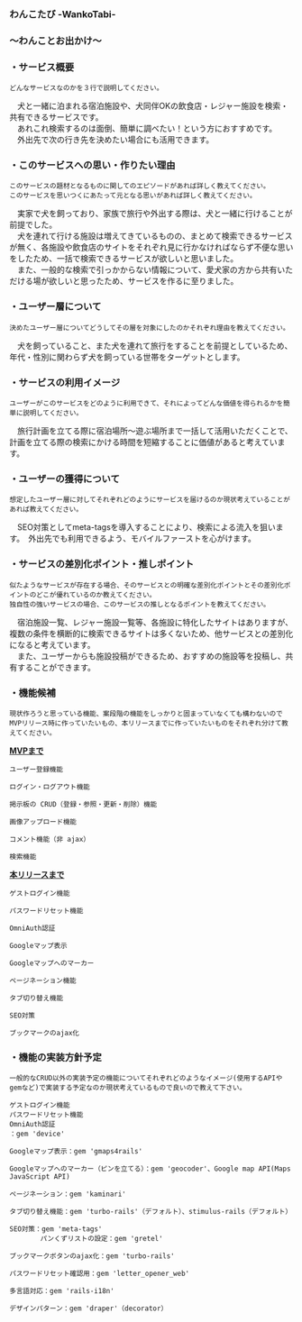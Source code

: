 ### わんこたび -WankoTabi-
### 〜わんことお出かけ〜


### ・サービス概要
`どんなサービスなのかを３行で説明してください。`

　犬と一緒に泊まれる宿泊施設や、犬同伴OKの飲食店・レジャー施設を検索・共有できるサービスです。<br>
　あれこれ検索するのは面倒、簡単に調べたい！という方におすすめです。<br>
　外出先で次の行き先を決めたい場合にも活用できます。

### ・このサービスへの思い・作りたい理由
`このサービスの題材となるものに関してのエピソードがあれば詳しく教えてください。`<br>
`このサービスを思いつくにあたって元となる思いがあれば詳しく教えてください。`

　実家で犬を飼っており、家族で旅行や外出する際は、犬と一緒に行けることが前提でした。<br>
　犬を連れて行ける施設は増えてきているものの、まとめて検索できるサービスが無く、各施設や飲食店のサイトをそれぞれ見に行かなければならず不便な思いをしたため、一括で検索できるサービスが欲しいと思いました。<br>
　また、一般的な検索で引っかからない情報について、愛犬家の方から共有いただける場が欲しいと思ったため、サービスを作るに至りました。

### ・ユーザー層について
`決めたユーザー層についてどうしてその層を対象にしたのかそれぞれ理由を教えてください。`

　犬を飼っていること、また犬を連れて旅行をすることを前提としているため、年代・性別に関わらず犬を飼っている世帯をターゲットとします。

### ・サービスの利用イメージ
`ユーザーがこのサービスをどのように利用できて、それによってどんな価値を得られるかを簡単に説明してください。`

　旅行計画を立てる際に宿泊場所〜遊ぶ場所まで一括して活用いただくことで、計画を立てる際の検索にかける時間を短縮することに価値があると考えています。

### ・ユーザーの獲得について
`想定したユーザー層に対してそれぞれどのようにサービスを届けるのか現状考えていることがあれば教えてください。`

　SEO対策としてmeta-tagsを導入することにより、検索による流入を狙います。　外出先でも利用できるよう、モバイルファーストを心がけます。

### ・サービスの差別化ポイント・推しポイント
`似たようなサービスが存在する場合、そのサービスとの明確な差別化ポイントとその差別化ポイントのどこが優れているのか教えてください。`<br>
`独自性の強いサービスの場合、このサービスの推しとなるポイントを教えてください。`

　宿泊施設一覧、レジャー施設一覧等、各施設に特化したサイトはありますが、複数の条件を横断的に検索できるサイトは多くないため、他サービスとの差別化になると考えています。<br>
　また、ユーザーからも施設投稿ができるため、おすすめの施設等を投稿し、共有することができます。

### ・機能候補
`現状作ろうと思っている機能、案段階の機能をしっかりと固まっていなくても構わないのでMVPリリース時に作っていたいもの、本リリースまでに作っていたいものをそれぞれ分けて教えてください。`

**<u>MVPまで</u>**<br>
```
ユーザー登録機能

ログイン・ログアウト機能

掲示板の CRUD（登録・参照・更新・削除）機能

画像アップロード機能

コメント機能（非 ajax）

検索機能
```

**<u>本リリースまで</u>**<br>
```
ゲストログイン機能

パスワードリセット機能

OmniAuth認証

Googleマップ表示

Googleマップへのマーカー

ページネーション機能

タブ切り替え機能

SEO対策

ブックマークのajax化
```

### ・機能の実装方針予定
`一般的なCRUD以外の実装予定の機能についてそれぞれどのようなイメージ(使用するAPIやgemなど)で実装する予定なのか現状考えているもので良いので教えて下さい。`

```
ゲストログイン機能
パスワードリセット機能
OmniAuth認証
：gem 'device'

Googleマップ表示：gem 'gmaps4rails'

Googleマップへのマーカー（ピンを立てる）：gem 'geocoder'、Google map API(Maps JavaScript API)

ページネーション：gem 'kaminari'

タブ切り替え機能：gem 'turbo-rails'（デフォルト）、stimulus-rails（デフォルト）

SEO対策：gem 'meta-tags'
     　 パンくずリストの設定：gem 'gretel'

ブックマークボタンのajax化：gem 'turbo-rails'

パスワードリセット確認用：gem 'letter_opener_web'

多言語対応：gem 'rails-i18n'

デザインパターン：gem 'draper'（decorator）
```
